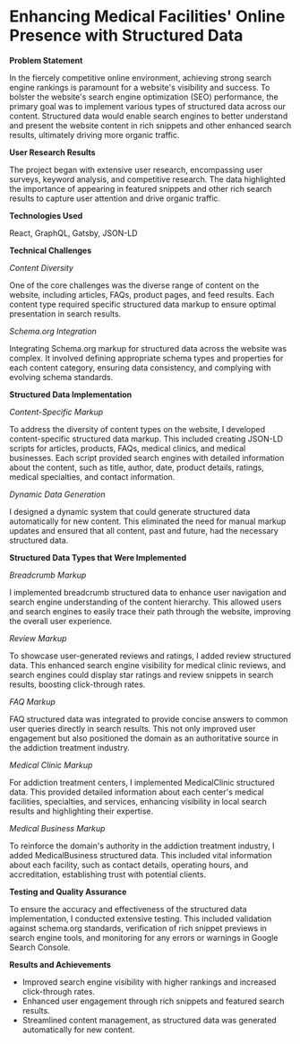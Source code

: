 # Enhancing Medical Facilities' Online Presence with Structured Data

<b>Problem Statement</b>

In the fiercely competitive online environment, achieving strong search engine rankings is paramount for a website's visibility and success. To bolster the website's search engine optimization (SEO) performance, the primary goal was to implement various types of structured data across our content. Structured data would enable search engines to better understand and present the website content in rich snippets and other enhanced search results, ultimately driving more organic traffic.

<b>User Research Results</b>

The project began with extensive user research, encompassing user surveys, keyword analysis, and competitive research. The data highlighted the importance of appearing in featured snippets and other rich search results to capture user attention and drive organic traffic.

<b>Technologies Used</b>

React, GraphQL, Gatsby, JSON-LD

<b>Technical Challenges</b>

*Content Diversity*

One of the core challenges was the diverse range of content on the website, including articles, FAQs, product pages, and feed results. Each content type required specific structured data markup to ensure optimal presentation in search results.

*Schema.org Integration*

Integrating Schema.org markup for structured data across the website was complex. It involved defining appropriate schema types and properties for each content category, ensuring data consistency, and complying with evolving schema standards.

<b>Structured Data Implementation</b>

*Content-Specific Markup*

To address the diversity of content types on the website, I developed content-specific structured data markup. This included creating JSON-LD scripts for articles, products, FAQs, medical clinics, and medical businesses. Each script provided search engines with detailed information about the content, such as title, author, date, product details, ratings, medical specialties, and contact information.

*Dynamic Data Generation*

I designed a dynamic system that could generate structured data automatically for new content. This eliminated the need for manual markup updates and ensured that all content, past and future, had the necessary structured data.

<b>Structured Data Types that Were Implemented</b>

*Breadcrumb Markup*

I implemented breadcrumb structured data to enhance user navigation and search engine understanding of the content hierarchy. This allowed users and search engines to easily trace their path through the website, improving the overall user experience.

*Review Markup*

To showcase user-generated reviews and ratings, I added review structured data. This enhanced search engine visibility for medical clinic reviews, and search engines could display star ratings and review snippets in search results, boosting click-through rates.

*FAQ Markup*

FAQ structured data was integrated to provide concise answers to common user queries directly in search results. This not only improved user engagement but also positioned the domain as an authoritative source in the addiction treatment industry.

*Medical Clinic Markup*

For addiction treatment centers, I implemented MedicalClinic structured data. This provided detailed information about each center's medical facilities, specialties, and services, enhancing visibility in local search results and highlighting their expertise.

*Medical Business Markup*

To reinforce the domain's authority in the addiction treatment industry, I added MedicalBusiness structured data. This included vital information about each facility, such as contact details, operating hours, and accreditation, establishing trust with potential clients.

<b>Testing and Quality Assurance</b>

To ensure the accuracy and effectiveness of the structured data implementation, I conducted extensive testing. This included validation against schema.org standards, verification of rich snippet previews in search engine tools, and monitoring for any errors or warnings in Google Search Console.

<b>Results and Achievements</b>

- Improved search engine visibility with higher rankings and increased click-through rates.
- Enhanced user engagement through rich snippets and featured search results.
- Streamlined content management, as structured data was generated automatically for new content.
